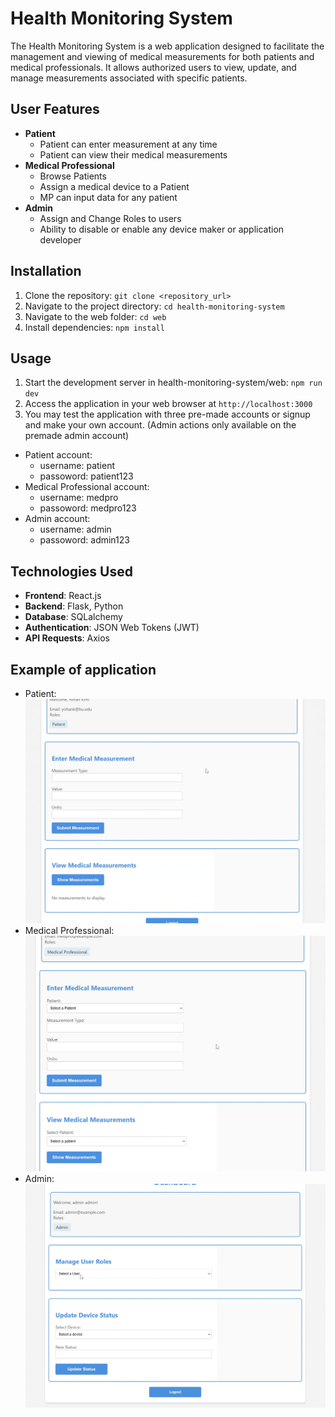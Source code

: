 # Health Monitoring System 

The Health Monitoring System is a web application designed to facilitate the management and viewing of medical measurements for both patients and medical professionals. It allows authorized users to view, update, and manage measurements associated with specific patients.

## User Features

- **Patient**
  - Patient can enter measurement at any time
  - Patient can view their medical measurements
- **Medical Professional**
  - Browse Patients
  - Assign a medical device to a Patient
  - MP can input data for any patient
- **Admin**
  - Assign and Change Roles to users
  - Ability to disable or enable any device maker or application developer

## Installation
1. Clone the repository: `git clone <repository_url>`
2. Navigate to the project directory: `cd health-monitoring-system`
3. Navigate to the web folder: `cd web`
3. Install dependencies: `npm install`

## Usage
1. Start the development server in health-monitoring-system/web: `npm run dev`
2. Access the application in your web browser at `http://localhost:3000`
3. You may test the application with three pre-made accounts or signup and make your own account. (Admin actions only available on the premade admin account)
- Patient account:
  - username: patient
  - passoword: patient123
- Medical Professional account:
  - username: medpro
  - passoword: medpro123
- Admin account:
  - username: admin
  - passoword: admin123

## Technologies Used
- **Frontend**: React.js
- **Backend**: Flask, Python
- **Database**: SQLalchemy
- **Authentication**: JSON Web Tokens (JWT)
- **API Requests**: Axios

## Example of application
- Patient:
![Demo GIF](./assets/patient.gif)
- Medical Professional:
![Demo GIF](./assets/medpro.gif)
- Admin:
![Demo GIF](./assets/admin.gif)